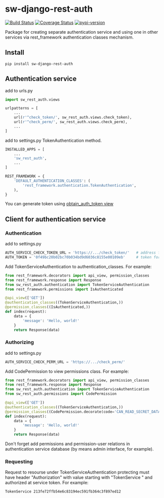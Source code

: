 # sw-django-rest-auth
[![Build Status](https://travis-ci.org/telminov/sw-django-rest-auth.svg?branch=master)](https://travis-ci.org/telminov/sw-django-rest-auth)
[![Coverage Status](https://coveralls.io/repos/github/telminov/sw-django-rest-auth/badge.svg?branch=master)](https://coveralls.io/github/telminov/sw-django-rest-auth?branch=master)
[![pypi-version](https://img.shields.io/pypi/v/sw-django-rest-auth.svg)](https://pypi.python.org/pypi/sw-django-rest-auth)


Package for creating separate authentication service
and using one in other services via rest_framework authentication classes mechanism.

## Install
```
pip install sw-django-rest-auth
```

## Authentication service
add to urls.py
```python
import sw_rest_auth.views

urlpatterns = [
    ...
    url(r'^check_token/', sw_rest_auth.views.check_token),
    url(r'^check_perm/', sw_rest_auth.views.check_perm),
    ...
]
```

add to settings.py TokenAuthentication method.
```python
INSTALLED_APPS = [
    ...
    'sw_rest_auth',
    ...
]

REST_FRAMEWORK = {
    'DEFAULT_AUTHENTICATION_CLASSES': (
        'rest_framework.authentication.TokenAuthentication',
    ),
}
```
You can generate token using [obtain_auth_token view](http://www.django-rest-framework.org/api-guide/authentication/#generating-tokens)

## Client for authentication service
### Authentication
add to settings.py
```python
AUTH_SERVICE_CHECK_TOKEN_URL = 'https://.../check_token/'   # address for authentication service project
AUTH_TOKEN = '0f49bc20b02bc70b034bd9d6036c8155e00109eb'     # token for connecting to authentication service
```

Add TokenServiceAuthentication to authentication_classes. For example:
```python
from rest_framework.decorators import api_view, permission_classes
from rest_framework.response import Response
from sw_rest_auth.authentication import TokenServiceAuthentication
from rest_framework.permissions import IsAuthenticated

@api_view(['GET'])
@authentication_classes((TokenServiceAuthentication,))
@permission_classes((IsAuthenticated,))
def index(request):
    data = {
        'message': 'Hello, world!'
    }
    return Response(data)
```

### Authorizing
add to settings.py
```python
AUTH_SERVICE_CHECK_PERM_URL = 'https://.../check_perm/'
```

Add CodePermission to view permissions class. For example:
```python
from rest_framework.decorators import api_view, permission_classes
from rest_framework.response import Response
from sw_rest_auth.authentication import TokenServiceAuthentication
from sw_rest_auth.permissions import CodePermission

@api_view(['GET'])
@authentication_classes((TokenServiceAuthentication,))
@permission_classes((CodePermission.decorate(code='CAN_READ_SECRET_DATA'),))
def index(request):
    data = {
        'message': 'Hello, world!'
    }
    return Response(data)

```

Don't forget add permissions and permission-user relations in authentication service database
(by means admin interface, for example).

### Requesting
Request to resourse under TokenServiceAuthentication protecting must have header "Authorization" with value starting with "TokenService " and authorized at service token. For example:
```
TokenService 213fe72ffb54e6c83194ec591fb364c3f897ed12
```
